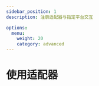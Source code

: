 ```yaml
---
sidebar_position: 1
description: 注册适配器与指定平台交互

options:
  menu:
    weight: 20
    category: advanced
---
```


# 使用适配器
